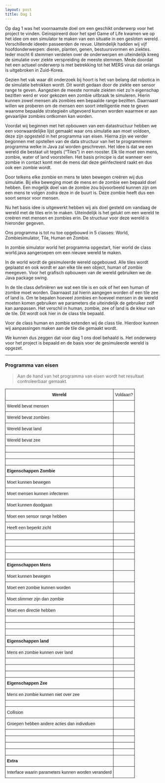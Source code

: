 ```yaml
---
layout: post
title: Dag 1
---
```


Op dag 1 was het voornaamste doel om een geschikt onderwerp voor het project te vinden. Geïnspireerd door het spel Game of Life kwamen we op het idee om een simulator te maken van een situatie in een gesloten wereld. Verschillende ideeën passeerden de revue. Uiteindelijk hadden wij vijf hoofdonderwerpen: dieren, planten, genen, bestuursvormen en ziektes. Ieder mocht 6 stemmen verdelen over de onderwerpen en uiteindelijk kreeg de simulatie over ziekte verspreiding de meeste stemmen. Mede doordat het een actueel onderwerp is met betrekking tot het MERS virus dat onlangs is uitgebroken in Zuid-Korea. 

Gezien het vak waar dit onderzoek bij hoort is het van belang dat robotica in de simulatie betrokken wordt. Dit wordt gedaan door de ziekte een sensor range te geven. Aangezien de meeste normale ziekten niet zo'n eigenschap bezitten werd er voor gekozen een zombie uitbraak te simuleren. Hierin kunnen zowel mensen als zombies een bepaalde range bezitten. Daarnaast willen we proberen om de mensen een soort intelligentie mee te geven waarome bepaalde strategieën uitgevoerd kunnen worden waarmee er aan gevaarlijke zombies ontkomen kan worden.

Voordat wij beginnen met het opbouwen van een datastructuur hebben we een voorwaardelijke lijst gemaakt waar ons simulatie aan moet voldoen, deze zijn opgesteld in het programma van eisen. Hierna zijn we verder begonnen met opstellen van de data structuur van het te programmeren programma welke in Java zal worden geschreven. Het idee is dat we een wereld die bestaat uit tegels (“Tiles”) in een rooster. Elk tile moet een mens, zombie, water of land voorstellen. Het basis principe is dat wanneer een zombie in contact komt met de mens dat deze geïnfecteerd raakt en dus ook een zombie wordt. 

Door telkens elke zombie en mens te laten bewegen creëren wij dus simulatie. Bij elke beweging moet de mens en de zombie een bepaald doel hebben. Een mogelijk doel van de zombie zou bijvoorbeeld kunnen zijn om een mens te volgen zodra deze in de buurt is. Deze zombie heeft dus een soort sensor voor mensen.

Nu het basis idee is uitgewerkt hebben wij als doel gesteld om vandaag de wereld met de tiles erin te maken. Uiteindelijk is het gelukt om een wereld te creëren met mensen en zombies erin. De structuur voor deze wereld is hieronder gegeven.

Ons programma is tot nu toe opgebouwd in 5 classes: World, Zombiesimulator, Tile, Human en Zombie.

In zombie simulator world het programma opgestart, hier world de class world.java aangeroepen om een nieuwe wereld te maken. 

In de world wordt de gesimuleerde wereld opgebouwd. Alle tiles wordt geplaatst en ook wordt er aan elke tile een object, human of zombie meegeven. Voor het grafisch opbouwen van de wereld gebruiken we de Java package swing. 

In de tile class definiëren we wat een tile is en ook of het een human of zombie moet worden. Daarnaast zal hierin aangegen worden of een tile zee of land is. Om te bepalen hoeveel zombies en hoeveel mensen in de wereld moeten komen gebruiken we parameters die uiteindelijk de gebruiker zelf kan aanpassen. Het verschil in human, zombie, zee of land is de kleur van de tile. Dit wordt ook hier in de class tile bepaald. 

Voor de class human en zombie extenden wij de class tile. Hierdoor kunnen wij aanpassingen maken aan de tile die gemaakt wordt. 

We kunnen dus zeggen dat voor dag 1 ons doel behaald is. Het onderwerp voor het project is bepaald en de basis voor de gesimuleerde wereld is opgezet.

-----

### Programma van eisen

> Aan de hand van het programma van eisen wordt het resultaat controleerbaar gemaakt.


<style type="text/css">
.tg  {border-collapse:collapse;border-spacing:0;}
.tg td{font-family:Arial, sans-serif;font-size:14px;padding:10px 5px;border-style:solid;border-width:1px;overflow:hidden;word-break:normal;}
.tg th{font-family:Arial, sans-serif;font-size:14px;font-weight:normal;padding:10px 5px;border-style:solid;border-width:1px;overflow:hidden;word-break:normal;}
@media screen and (max-width: 767px) {.tg {width: auto !important;}.tg col {width: auto !important;}.tg-wrap {overflow-x: auto;-webkit-overflow-scrolling: touch;}}</style>
<div class="tg-wrap"><table class="tg">
  <tr>
    <th class="tg-031e"><b>Wereld</b></th>
    <th class="tg-031e">Voldaan?</th>
  </tr>
  <tr>
    <td class="tg-031e">Wereld bevat mensen</td>
    <td class="tg-031e"></td>
  </tr>
  <tr>
    <td class="tg-031e">Wereld bevat zombies</td>
    <td class="tg-031e"></td>
  </tr>
  <tr>
    <td class="tg-031e">Wereld bevat land</td>
    <td class="tg-031e"></td>
  </tr>
  <tr>
    <td class="tg-031e">Wereld bevat zee</td>
    <td class="tg-031e"></td>
  </tr>
  <tr>
    <td class="tg-031e"></td>
    <td class="tg-031e"></td>
  </tr>
  <tr>
    <td class="tg-031e"></td>
    <td class="tg-031e"></td>
  </tr>
  <tr>
    <td class="tg-031e"></td>
    <td class="tg-031e"></td>
  </tr>
  <tr>
    <td class="tg-031e"><b>Eigenschappen Zombie</b></td>
    <td class="tg-031e"></td>
  </tr>
  <tr>
    <td class="tg-031e">Moet kunnen bewegen</td>
    <td class="tg-031e"></td>
  </tr>
  <tr>
    <td class="tg-031e">Moet mensen kunnen infecteren</td>
    <td class="tg-031e"></td>
  </tr>
  <tr>
    <td class="tg-031e">Moet kunnen doodgaan</td>
    <td class="tg-031e"></td>
  </tr>
  <tr>
    <td class="tg-031e">Moet een sensor range hebben</td>
    <td class="tg-031e"></td>
  </tr>
  <tr>
    <td class="tg-031e">Heeft een beperkt zicht</td>
    <td class="tg-031e"></td>
  </tr>
  <tr>
    <td class="tg-031e"></td>
    <td class="tg-031e"></td>
  </tr>
  <tr>
    <td class="tg-031e"></td>
    <td class="tg-031e"></td>
  </tr>
  <tr>
    <td class="tg-031e"></td>
    <td class="tg-031e"></td>
  </tr>
  <tr>
    <td class="tg-031e"></td>
    <td class="tg-031e"></td>
  </tr>
  <tr>
    <td class="tg-031e"><b>Eigenschappen Mens</b></td>
    <td class="tg-031e"></td>
  </tr>
  <tr>
    <td class="tg-031e">Moet kunnen bewegen</td>
    <td class="tg-031e"></td>
  </tr>
  <tr>
    <td class="tg-031e">Moet een zombie kunnen worden</td>
    <td class="tg-031e"></td>
  </tr>
  <tr>
    <td class="tg-031e">Moet slimmer zijn dan zombie</td>
    <td class="tg-031e"></td>
  </tr>
  <tr>
    <td class="tg-031e">Moet een directie hebben</td>
    <td class="tg-031e"></td>
  </tr>
  <tr>
    <td class="tg-031e"></td>
    <td class="tg-031e"></td>
  </tr>
  <tr>
    <td class="tg-031e"></td>
    <td class="tg-031e"></td>
  </tr>
  <tr>
    <td class="tg-031e"></td>
    <td class="tg-031e"></td>
  </tr>
  <tr>
    <td class="tg-031e"><b>Eigenschappen land</b></td>
    <td class="tg-031e"></td>
  </tr>
  <tr>
    <td class="tg-031e">Mens en zombie kunnen over land</td>
    <td class="tg-031e"></td>
  </tr>
  <tr>
    <td class="tg-031e"></td>
    <td class="tg-031e"></td>
  </tr>
  <tr>
    <td class="tg-031e"></td>
    <td class="tg-031e"></td>
  </tr>
  <tr>
    <td class="tg-031e"></td>
    <td class="tg-031e"></td>
  </tr>
  <tr>
    <td class="tg-031e"><b>Eigenschappen Zee</b></td>
    <td class="tg-031e"></td>
  </tr>
  <tr>
    <td class="tg-031e">Mens en zombie kunnen niet over zee</td>
    <td class="tg-031e"></td>
  </tr>
  <tr>
    <td class="tg-031e"></td>
    <td class="tg-031e"></td>
  </tr>
  <tr>
    <td class="tg-031e">Collision</td>
    <td class="tg-031e"></td>
  </tr>
  <tr>
    <td class="tg-031e">Groepen hebben andere acties dan individuen</td>
    <td class="tg-031e"></td>
  </tr>
  <tr>
    <td class="tg-031e"></td>
    <td class="tg-031e"></td>
  </tr>
  <tr>
    <td class="tg-031e"></td>
    <td class="tg-031e"></td>
  </tr>
  <tr>
    <td class="tg-031e"></td>
    <td class="tg-031e"></td>
  </tr>
  <tr>
    <td class="tg-031e"></td>
    <td class="tg-031e"></td>
  </tr>
  <tr>
    <td class="tg-031e"><b>Extra</b></td>
    <td class="tg-031e"></td>
  </tr>
  <tr>
    <td class="tg-031e">Interface waarin parameters kunnen worden veranderd</td>
    <td class="tg-031e"></td>
  </tr>
</table></div>
